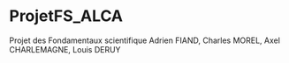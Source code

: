 # ProjetFS_ALCA
Projet des Fondamentaux scientifique Adrien FIAND, Charles MOREL, Axel CHARLEMAGNE, Louis DERUY 
